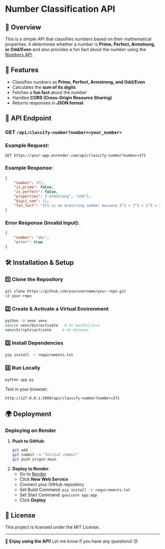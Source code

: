 # Number Classification API

## 📌 Overview
This is a simple API that classifies numbers based on their mathematical properties. It determines whether a number is **Prime, Perfect, Armstrong, or Odd/Even** and also provides a fun fact about the number using the [Numbers API](http://numbersapi.com/).

## 🚀 Features
- Classifies numbers as **Prime, Perfect, Armstrong, and Odd/Even**
- Calculates the **sum of its digits**
- Fetches a **fun fact** about the number
- Handles **CORS (Cross-Origin Resource Sharing)**
- Returns responses in **JSON format**

## 📡 API Endpoint
### **GET** `/api/classify-number?number=<your_number>`

### Example Request:
```
GET https://your-app.onrender.com/api/classify-number?number=371
```

### Example Response:
```json
{
    "number": 371,
    "is_prime": false,
    "is_perfect": false,
    "properties": ["armstrong", "odd"],
    "digit_sum": 11,
    "fun_fact": "371 is an Armstrong number because 3^3 + 7^3 + 1^3 = 371"
}
```

### Error Response (Invalid Input):
```json
{
    "number": "abc",
    "error": true
}
```

## 🛠️ Installation & Setup
### **1️⃣ Clone the Repository**
```sh
git clone https://github.com/yourusername/your-repo.git
cd your-repo
```

### **2️⃣ Create & Activate a Virtual Environment**
```sh
python -m venv venv
source venv/bin/activate   # On macOS/Linux
venv\Scripts\activate     # On Windows
```

### **3️⃣ Install Dependencies**
```sh
pip install -r requirements.txt
```

### **4️⃣ Run Locally**
```sh
python app.py
```
Test in your browser:
```
http://127.0.0.1:5000/api/classify-number?number=371
```

## 🌍 Deployment
### **Deploying on Render**
1. **Push to GitHub**:
   ```sh
   git add .
   git commit -m "Initial commit"
   git push origin main
   ```
2. **Deploy to Render**:
   - Go to [Render](https://dashboard.render.com/)
   - Click **New Web Service**
   - Connect your GitHub repository
   - Set Build Command: `pip install -r requirements.txt`
   - Set Start Command: `gunicorn app:app`
   - Click **Deploy**

## 📜 License
This project is licensed under the MIT License.

---

🚀 **Enjoy using the API!** Let me know if you have any questions! 😊


